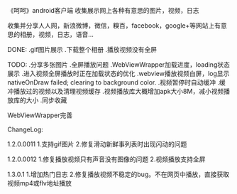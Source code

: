 ﻿《呵呵》android客户端
收集展示网上各种有意思的图片，视频，日志

收集并分享人人网，新浪微博，微信，糗百，facebook，google+等网站上有意思的相册，视频，日志，语音...


DONE:
.gif图片展示
.下载整个相册
.播放视频没有全屏

TODO:
.分享多张图片
.全屏播放问题
.WebViewWrapper加载进度，loading状态展示
.进入视频全屏播放时正在加载状态的优化
.webview播放视频白屏，log显示nativeOnDraw failed; clearing to background color.
.视频暂停时自动缓冲
.缓冲播放过的视频以及清理视频缓存
.视频播放库大概增加apk大小8M，减小视频播放库的大小
.同步收藏

WebViewWrapper完善

ChangeLog:

1.2.0.0011
    1.支持gif图片
    2.修复滑动新鲜事列表时出现闪动的问题

1.2.0.0012
    1.修复播放视频只有声音没有图像的问题
    2.视频播放支持全屏
    
1.3.0.1
    1.增加热门日志
    2.修复播放视频不稳定的bug。不在网页中播放，直接获取视频mp4或flv地址播放

